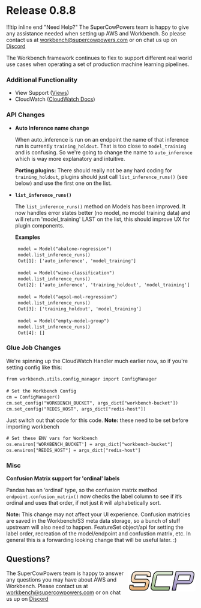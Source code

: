 # Release 0.8.8

!!!tip inline end "Need Help?"
    The SuperCowPowers team is happy to give any assistance needed when setting up AWS and Workbench. So please contact us at [workbench@supercowpowers.com](mailto:workbench@supercowpowers.com) or on chat us up on [Discord](https://discord.gg/WHAJuz8sw8) 

The Workbench framework continues to flex to support different real world use cases when operating a set of production machine learning pipelines.

### Additional Functionality
- View Support ([Views](../../api_classes/views.md))
- CloudWatch ([CloudWatch Docs](../../cloudwatch/index.md))

### API Changes
- **Auto Inference name change**

    When auto_inference is run on an endpoint the name of that inference run is currently `training_holdout`. That is too close to `model_training` and is confusing. So we're going to change the name to `auto_inference` which is way more explanatory and intuitive.
    
    **Porting plugins:** There should really not be any hard coding for `training_holdout`, plugins should just call `list_inference_runs()` (see below) and use the first one on the list.
    
- **`list_inference_runs()`**
    
    The `list_inference_runs()` method on Models has been improved. It now handles error states better (no model, no model training data) and will return 'model_training' LAST on the list, this should improve UX for plugin components.
    
   **Examples**
   
   ```
	model = Model("abalone-regression")
	model.list_inference_runs()
	Out[1]: ['auto_inference', 'model_training']
	
	model = Model("wine-classification")
	model.list_inference_runs()
	Out[2]: ['auto_inference', 'training_holdout', 'model_training']
	
	model = Model("aqsol-mol-regression")
    model.list_inference_runs()
	Out[3]: ['training_holdout', 'model_training']
	
	model = Model("empty-model-group")
	model.list_inference_runs()
	Out[4]: []
   ```

### Glue Job Changes
We're spinning up the CloudWatch Handler much earlier now, so if you're setting config like this:

```
from workbench.utils.config_manager import ConfigManager

# Set the Workbench Config
cm = ConfigManager()
cm.set_config("WORKBENCH_BUCKET", args_dict["workbench-bucket"])
cm.set_config("REDIS_HOST", args_dict["redis-host"])
```

Just switch out that code for this code. **Note:** these need to be set before importing workbench

```
# Set these ENV vars for Workbench 
os.environ['WORKBENCH_BUCKET'] = args_dict["workbench-bucket"]
os.environ["REDIS_HOST"] = args_dict["redis-host"]
```


### Misc
**Confusion Matrix support for 'ordinal' labels**

Pandas has an ‘ordinal’ type, so the confusion matrix method `endpoint.confusion_matrix()` now checks the label column to see if it’s ordinal and uses that order, if not just it will alphabetically sort. 

**Note:** This change may not affect your UI experience. Confusion matricies are saved in the Workbench/S3 meta data storage, so a bunch of stuff upstream will also need to happen. FeatureSet object/api for setting the label order, recreation of the model/endpoint and confustion matrix, etc. In general this is a forwarding looking change that will be useful later. :)
    
## Questions?
<img align="right" src="../../../images/scp.png" width="180">

The SuperCowPowers team is happy to answer any questions you may have about AWS and Workbench. Please contact us at [workbench@supercowpowers.com](mailto:workbench@supercowpowers.com) or on chat us up on [Discord](https://discord.gg/WHAJuz8sw8) 


